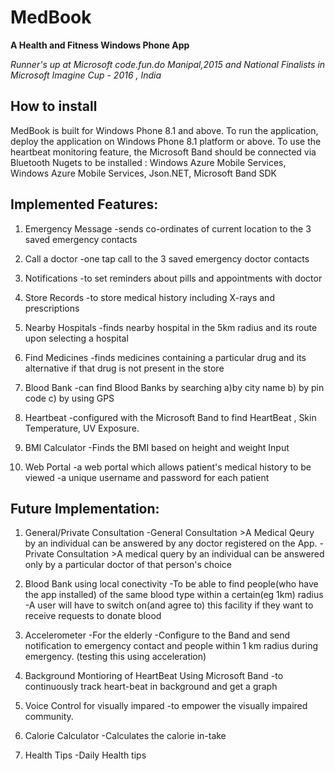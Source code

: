 # MedBook

**A Health and Fitness Windows Phone App**

*Runner's up at Microsoft code.fun.do Manipal,2015 and National Finalists in Microsoft Imagine Cup - 2016 , India*




## How to install  
 
MedBook is built for Windows Phone 8.1 and above. 
To run the application, deploy the application on Windows Phone 8.1 platform or above. 
To use the heartbeat monitoring feature, the Microsoft Band should be connected via Bluetooth 
Nugets to be installed : Windows Azure Mobile Services, Windows Azure Mobile Services, Json.NET, Microsoft Band SDK






## Implemented Features:

1. Emergency Message
	-sends co-ordinates of current location to the 3 saved emergency contacts
	
2. Call a doctor
	-one tap call to the 3 saved emergency doctor contacts
	
3. Notifications
	-to set reminders about pills and appointments with doctor
	
4. Store Records
	-to store medical history including X-rays and prescriptions
	
5. Nearby Hospitals
	-finds nearby hospital in the 5km radius and its route upon selecting a hospital
	
6. Find Medicines
	-finds medicines containing a particular drug and its alternative if that drug is not present in the store
	
7. Blood Bank
	-can find Blood Banks by searching a)by city name b) by pin code c) by using GPS
	
8. Heartbeat
	-configured with the Microsoft Band to find HeartBeat , Skin Temperature, UV Exposure.
	
9. BMI Calculator
	-Finds the BMI based on height and weight Input
	
10. Web Portal
	-a web portal which allows patient's medical history to be viewed
	-a unique username and password for each patient
	





## Future Implementation:

1. General/Private Consultation
	-General Consultation
		>A Medical Qeury by an individual can be answered by any doctor registered on the App.
	-Private Consultation
		>A medical query by an individual can be answered only by a particular doctor of that person's choice 
		
2. Blood Bank using local conectivity
	-To be able to find people(who have the app installed) of the same blood type within a certain(eg 1km) radius
	-A user will have to switch on(and agree to) this facility if they want to receive requests to donate blood
	
3. Accelerometer
	-For the elderly 
	-Configure to the Band and send notification to emergency contact and people within 1 km radius during emergency. (testing this using acceleration)
	
4. Background Montioring of HeartBeat Using Microsoft Band
	-to continuously track heart-beat in background and get a graph
	
5. Voice Control for visually impared
	-to empower the visually impaired community.
	
6. Calorie Calculator
	-Calculates the calorie in-take
	
7. Health Tips
	-Daily Health tips
